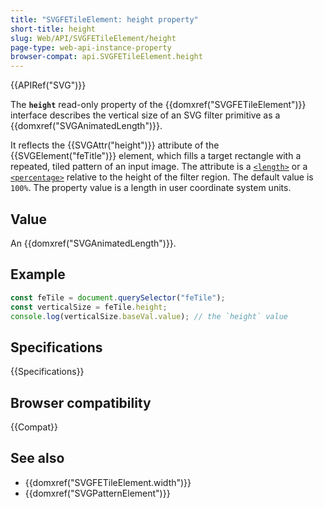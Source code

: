 ```yaml
---
title: "SVGFETileElement: height property"
short-title: height
slug: Web/API/SVGFETileElement/height
page-type: web-api-instance-property
browser-compat: api.SVGFETileElement.height
---
```


{{APIRef("SVG")}}

The **`height`** read-only property of the {{domxref("SVGFETileElement")}} interface describes the vertical size of an SVG filter primitive as a {{domxref("SVGAnimatedLength")}}.

It reflects the {{SVGAttr("height")}} attribute of the {{SVGElement("feTitle")}} element, which fills a target rectangle with a repeated, tiled pattern of an input image. The attribute is a [`<length>`](/en-US/docs/Web/SVG/Content_type#length) or a [`<percentage>`](/en-US/docs/Web/SVG/Content_type#percentage) relative to the height of the filter region. The default value is `100%`. The property value is a length in user coordinate system units.

## Value

An {{domxref("SVGAnimatedLength")}}.

## Example

```js
const feTile = document.querySelector("feTile");
const verticalSize = feTile.height;
console.log(verticalSize.baseVal.value); // the `height` value
```

## Specifications

{{Specifications}}

## Browser compatibility

{{Compat}}

## See also

- {{domxref("SVGFETileElement.width")}}
- {{domxref("SVGPatternElement")}}
